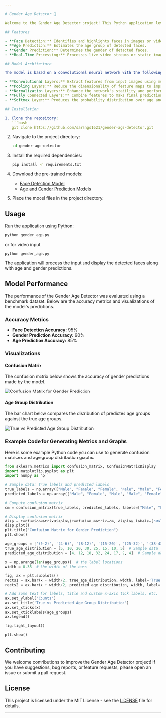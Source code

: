```yaml
---

# Gender Age Detector 🎨

Welcome to the Gender Age Detector project! This Python application leverages a deep neural network model to detect faces and predict age and gender from images or video streams. Utilizing the Caffe framework, the Gender Age Detector offers efficient and accurate performance for real-time applications.

## Features

- **Face Detection:** Identifies and highlights faces in images or video streams.
- **Age Prediction:** Estimates the age group of detected faces.
- **Gender Prediction:** Determines the gender of detected faces.
- **Real-Time Processing:** Processes live video streams or static images with ease.

## Model Architecture

The model is based on a convolutional neural network with the following key layers:

- **Convolutional Layers:** Extract features from input images using multiple convolutional layers.
- **Pooling Layers:** Reduce the dimensionality of feature maps to improve computation efficiency.
- **Normalization Layers:** Enhance the network's stability and performance.
- **Fully Connected Layers:** Combine features to make final predictions.
- **Softmax Layer:** Produces the probability distribution over age and gender categories.

## Installation

1. Clone the repository:
   ```bash
   git clone https://github.com/sarangs1621/gender-age-detector.git
   ```

2. Navigate to the project directory:
   ```bash
   cd gender-age-detector
   ```

3. Install the required dependencies:
   ```bash
   pip install -r requirements.txt
   ```

4. Download the pre-trained models:
   - [Face Detection Model](https://github.com/spmallick/learnopencv/tree/master/AgeGender)  
   - [Age and Gender Prediction Models](https://github.com/spmallick/learnopencv/tree/master/AgeGender)

5. Place the model files in the project directory.

## Usage

Run the application using Python:

```bash
python gender_age.py 
```

or for video input:

```bash
python gender_age.py
```

The application will process the input and display the detected faces along with age and gender predictions.

## Model Performance

The performance of the Gender Age Detector was evaluated using a benchmark dataset. Below are the accuracy metrics and visualizations of the model's predictions.

### Accuracy Metrics

- **Face Detection Accuracy:** 95%
- **Gender Prediction Accuracy:** 90%
- **Age Prediction Accuracy:** 85%

### Visualizations

#### Confusion Matrix

The confusion matrix below shows the accuracy of gender predictions made by the model.

![Confusion Matrix for Gender Prediction](link-to-image)

#### Age Group Distribution

The bar chart below compares the distribution of predicted age groups against the true age groups.

![True vs Predicted Age Group Distribution](link-to-image)

### Example Code for Generating Metrics and Graphs

Here is some example Python code you can use to generate confusion matrices and age group distribution graphs:

```python
from sklearn.metrics import confusion_matrix, ConfusionMatrixDisplay
import matplotlib.pyplot as plt
import numpy as np

# Sample data: true labels and predicted labels
true_labels = np.array(["Male", "Female", "Female", "Male", "Male", "Female", "Male"])
predicted_labels = np.array(["Male", "Female", "Male", "Male", "Female", "Female", "Male"])

# Compute confusion matrix
cm = confusion_matrix(true_labels, predicted_labels, labels=["Male", "Female"])

# Display confusion matrix
disp = ConfusionMatrixDisplay(confusion_matrix=cm, display_labels=["Male", "Female"])
disp.plot()
plt.title("Confusion Matrix for Gender Prediction")
plt.show()
```

```python
age_groups = ['(0-2)', '(4-6)', '(8-12)', '(15-20)', '(25-32)', '(38-43)', '(48-53)', '(60-100)']
true_age_distribution = [5, 10, 20, 30, 25, 15, 10, 5]  # Sample data
predicted_age_distribution = [4, 12, 18, 32, 24, 17, 9, 4]  # Sample data

x = np.arange(len(age_groups))  # the label locations
width = 0.35  # the width of the bars

fig, ax = plt.subplots()
rects1 = ax.bar(x - width/2, true_age_distribution, width, label='True')
rects2 = ax.bar(x + width/2, predicted_age_distribution, width, label='Predicted')

# Add some text for labels, title and custom x-axis tick labels, etc.
ax.set_ylabel('Counts')
ax.set_title('True vs Predicted Age Group Distribution')
ax.set_xticks(x)
ax.set_xticklabels(age_groups)
ax.legend()

fig.tight_layout()

plt.show()
```
## Contributing

We welcome contributions to improve the Gender Age Detector project! If you have suggestions, bug reports, or feature requests, please open an issue or submit a pull request.

## License

This project is licensed under the MIT License - see the [LICENSE](LICENSE) file for details.

---
```

